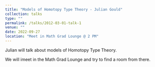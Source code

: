 ```yaml
---
title: "Models of Homotopy Type Theory - Julian Gould"
collection: talks
type: ""
permalink: /talks/2012-03-01-talk-1
venue: ""
date: 2022-09-27
location: "Meet in Math Grad Lounge @ 2 PM"
---
```


Julian will talk about models of Homotopy Type Theory.

We will imeet in the Math Grad Lounge and try to find a room from there.
